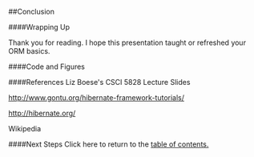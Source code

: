 ##Conclusion

####Wrapping Up

Thank you for reading. I hope this presentation taught or refreshed your ORM basics.

####Code and Figures


####References
Liz Boese's CSCI 5828 Lecture Slides

http://www.gontu.org/hibernate-framework-tutorials/

http://hibernate.org/

Wikipedia

####Next Steps
Click here to return to the [table of contents.](https://github.com/trekbaum/present/blob/master/orm/README.md)
